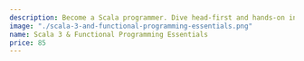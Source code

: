 ```yaml
---
description: Become a Scala programmer. Dive head-first and hands-on into the fundamentals of Scala and functional programming.
image: "./scala-3-and-functional-programming-essentials.png"
name: Scala 3 & Functional Programming Essentials
price: 85
---
```

